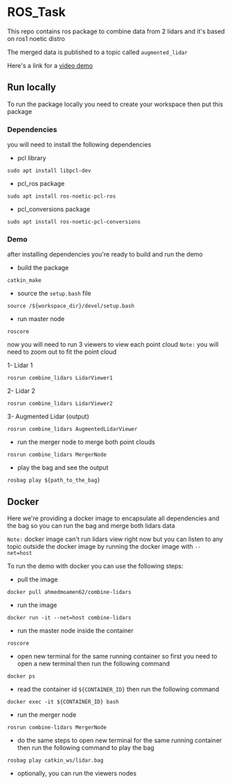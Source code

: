 # ROS_Task
This repo contains ros package to combine data from 2 lidars and it's based on ros1 noetic distro

The merged data is published to a topic called `augmented_lidar`

Here's a link for a [video demo](https://drive.google.com/file/d/1zrZsC_ODZdiBNM_z2taDyb1Z8lhEtoqc/view?usp=sharing)

## Run locally
To run the package locally you need to create your workspace then put this package 

### Dependencies
you will need to install the following dependencies

- pcl library
```
sudo apt install libpcl-dev
```

- pcl_ros package
```
sudo apt install ros-noetic-pcl-ros
```

- pcl_conversions package
```
sudo apt install ros-noetic-pcl-conversions
```

### Demo
after installing dependencies you're ready to build and run the demo

- build the package

```
catkin_make
```

- source the `setup.bash` file

```
source /${workspace_dir}/devel/setup.bash
```

- run master node

```
roscore
```

now you will need to run 3 viewers to view each point cloud
`Note:` you will need to zoom out to fit the point cloud

1- Lidar 1

```
rosrun combine_lidars LidarViewer1
```

2- Lidar 2

```
rosrun combine_lidars LidarViewer2
```

3- Augmented Lidar (output)

```
rosrun combine_lidars AugmentedLidarViewer
```

- run the merger node to merge both point clouds

```
rosrun combine_lidars MergerNode
```

- play the bag and see the output

```
rosbag play ${path_to_the_bag}
```

## Docker
Here we're providing a docker image to encapsulate all dependencies and the bag so you can run the bag and merge both lidars data

`Note:` docker image can't run lidars view right now but you can listen to any topic outside the docker image by running the docker image with `--net=host`

To run the demo with docker you can use the following steps:

- pull the image

```
docker pull ahmedmoamen62/combine-lidars
```

- run the image

```
docker run -it --net=host combine-lidars
```

- run the master node inside the container

```
roscore
```

- open new terminal for the same running container so first you need to open a new terminal then run the following command

```
docker ps
```

- read the container id `${CONTAINER_ID}` then run the following command

```
docker exec -it ${CONTAINER_ID} bash
```

- run the merger node

```
rosrun combine-lidars MergerNode
```

- do the same steps to open new terminal for the same running container then run the following command to play the bag
```
rosbag play catkin_ws/lidar.bag
```

- optionally, you can run the viewers nodes